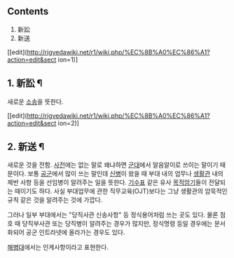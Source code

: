 ## Contents

    

1. 新訟 
2. 新送 

[[edit](http://rigvedawiki.net/r1/wiki.php/%EC%8B%A0%EC%86%A1?action=edit&sect
ion=1)]

## 1. 新訟 ¶

새로운 [소송](%EC%86%8C%EC%86%A1.md)을 뜻한다.

[[edit](http://rigvedawiki.net/r1/wiki.php/%EC%8B%A0%EC%86%A1?action=edit&sect
ion=2)]

## 2. 新送 ¶

새로운 것을 전함. [사전](%EC%82%AC%EC%A0%84.md)에는 없는 말로 왜냐하면
[군대](%EA%B5%B0%EB%8C%80.md)에서 알음알이로 쓰이는 말이기 때문이다. 보통
[공군](%EA%B3%B5%EA%B5%B0.md)에서 많이 쓰는 말인데 [신병](%EC%8B%A0%EB%B3%91.md)이 왔을
때 부대 내의 업무나 [생활관](%EC%83%9D%ED%99%9C%EA%B4%80.md) 내의 제반 사항 등을 선임병이 알려주는 일을
뜻한다. [기수표](%EA%B8%B0%EC%88%98%ED%91%9C.md) 같은 유사
[목적암기](%EB%AA%A9%EC%A0%81%EC%95%94%EA%B8%B0.md)들이 전달되는 때이기도 하다. 사실 부대업무에 관한
직무교육(OJT)보다는 그냥 생활관의 암묵적인 규칙 같은 것을 알려주는 것에 가깝다.

  

그러나 일부 부대에서는 "당직사관 신송사항" 등 정식용어처럼 쓰는 곳도 있다. 물론 점호 때 당직부사관 또는 당직병이 알려주는 경우가
많지만, 정식명령 등일 경우에는 문서화되어 공군 인트라넷에 올라가는 경우도 있다.

  

[해병대](%ED%95%B4%EB%B3%91%EB%8C%80.md)에서는 인계사항이라고 표현한다.

